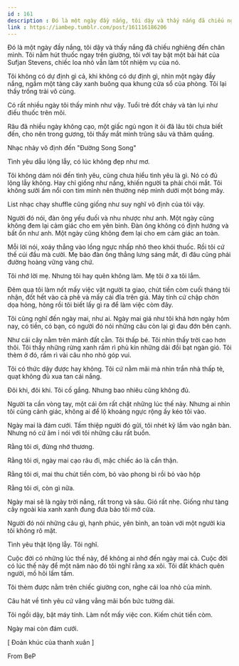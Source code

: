 ```yaml
---
id : 161
description : Đó là một ngày đầy nắng, tôi dậy và thấy nắng đã chiếu nghiêng đến chân mình. Tôi nằm hút thuốc ngay trên giường, tôi với tay bật một bài hát của Sufjan Stevens, chiếc loa nhỏ vẫn làm tốt nhiệm vụ của nó.
link : https://iambep.tumblr.com/post/161116186206
---
```


Đó là một ngày đầy nắng, tôi dậy và thấy nắng đã chiếu nghiêng đến chân
mình. Tôi nằm hút thuốc ngay trên giường, tôi với tay bật một bài hát của
Sufjan Stevens, chiếc loa nhỏ vẫn làm tốt nhiệm vụ của nó.

Tôi không có dự định gì cả, khi không có dự định gì, nhìn một ngày đầy nắng,
ngắm một tàng cây xanh buông qua khung cửa sổ của phòng. Tôi lại thấy trống
trải vô cùng.

Có rất nhiều ngày tôi thấy mình như vậy. Tuổi trẻ đốt cháy và tàn lụi như
điếu thuốc trên môi.

Râu đã nhiều ngày không cạo, một giấc ngủ ngon ít ỏi đã lâu tôi chưa biết
đến, cho nên trong gương, tôi thấy mắt mình trũng sâu và thâm quầng.

Nhạc nhảy vô định đến "Đường Song Song"

Tình yêu dẫu lộng lẫy, có lúc không đẹp như mơ.

Tôi không dám nói đến tình yêu, cũng chưa hiểu tình yêu là gì. Nó có đủ
lộng lẫy không. Hay chỉ giống như nắng, khiến người ta phải chói mắt. Tôi
không sưởi ấm nổi con tim mình nên thường nép mình dưới một bóng mây.

List nhạc chạy shuffle cũng giống như suy nghĩ vô định của tôi vậy.

Người đó nói, đàn ông yếu đuối và nhu nhược như anh. Một ngày cũng không
đem lại cảm giác cho em yên bình. Đàn ông không có định hướng và bất ổn
như anh. Một ngày cũng không đem lại cho em cảm giác an toàn.

Mỗi lời nói, xoáy thẳng vào lồng ngực nhấp nhô theo khói thuốc. Rồi tôi
cứ thế cúi đầu mà cười. Mẹ bảo đàn ông thẳng lưng sáng mắt, đi đâu cũng
phải đường hoàng vững vàng chứ.

Tôi nhớ lời mẹ. Nhưng tôi hay quên không làm. Mẹ tôi ở xa tôi lắm.

Đêm qua tôi làm nốt mấy việc vặt người ta giao, chút tiền còm cuối tháng
tôi nhận, đốt hết vào cà phê và mấy cái đĩa trên giá. Máy tính cứ chập chờn
dọa hỏng, hỏng rồi tôi biết lấy gì ra để làm việc còm đây.

Tôi cũng nghĩ đến ngày mai, như ai. Ngày mai giá như tôi khá hơn ngày hôm
nay, có tiền, có bạn, có người đó nói những câu còn lại gì đau đớn bên cạnh.

Như cái cây nằm trên mảnh đất cằn. Tôi thấp bé. Tôi nhìn thấy trời cao hơn
thôi. Tôi thấy những rừng xanh rầm rì phủ kín những dải đồi bạt ngàn gió.
Tôi thèm ở đó, rầm rì vài câu nho nhỏ góp vui.

Tôi có thức dậy được hay không. Tôi cứ nằm mãi mà nhìn trần nhà thấp tè,
quạt không đủ xua tan cái nắng.

Đôi khi, đôi khi. Tôi cố gắng. Nhưng bao nhiêu cũng không đủ.

Người ta cần vòng tay, một cái ôm rất chặt những lúc thế này. Nhưng ai nhìn
tôi cũng cảnh giác, không ai để lộ khoảng ngực rộng ấy kéo tôi vào.

Ngày mai là đám cưới. Tấm thiệp người đó gửi, tôi nhét kỹ lắm vào ngăn bàn.
Nhưng nó cứ âm ỉ nói với tôi những câu rất buồn.

Rằng tôi ơi, đừng nhớ thương.

Rằng tôi ơi, ngày mai cạo râu đi, mặc chiếc áo là cẩn thận.

Rằng tôi ơi, mai thu chút tiền còm, bỏ vào phong bì rồi bỏ vào hộp

Rằng tôi ơi, còn gì nữa.

Ngày mai sẽ là ngày trời nắng, rất trong và sâu. Gió rất nhẹ. Giống như
tàng cây ngoài kia xanh xanh đung đưa bảo tôi mở cửa.

Người đó nói những câu gì, hạnh phúc, yên bình, an toàn với một người kia
tôi không rõ mặt.

Tình yêu thật lộng lẫy. Tôi nghĩ.

Cuộc đời có những lúc thế này, để không ai nhớ đến ngày mai cả. Cuộc đời
có lúc thế này để một năm nào đó tôi nghĩ rằng xa xôi. Tôi đất khách quên
người, mồ hôi lấm tấm.

Tôi thèm được nằm trên chiếc giường con, nghe cái loa nhỏ của mình.

Câu hát về tình yêu cứ văng vẳng mãi bốn bức tường dài.

Tôi ngồi dậy, bật máy tính. Làm nốt mấy việc con. Kiếm chút tiền còm.

Ngày mai còn đám cưới.

[ Đoản khúc của thanh xuân ]

From BeP